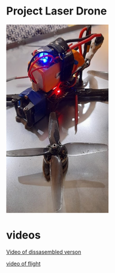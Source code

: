 # Project Laser Drone
 <img src="https://github.com/GR3Y-SCALE/Laser_Drone/blob/main/visual-assets/drone%20orthographic.jpg" style="width:auto;height:500px;"> 

# videos
[Video of dissasembled verson](https://youtube.com/shorts/hSkfVOOLgyg?feature=share)

[video of flight](https://youtube.com/shorts/qmFHv5sQA2Y?feature=share)
